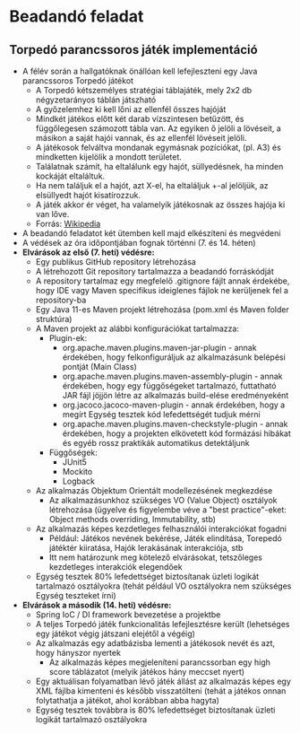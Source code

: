 # Beadandó feladat
## Torpedó parancssoros játék implementáció

* A félév során a hallgatóknak önállóan kell lefejleszteni egy Java parancssoros Torpedó játékot
    * A Torpedó kétszemélyes stratégiai táblajáték, mely 2x2 db négyzetarányos táblán játszható
    * A győzelemhez ki kell lőni az ellenfél összes hajóját
    * Mindkét játékos előtt két darab vízszintesen betűzött, és függőlegesen számozott tábla van. Az egyiken ő jelöli a lövéseit, a másikon a saját hajói vannak, és az ellenfél lövéseit jelöli.
    * A játékosok felváltva mondanak egymásnak pozíciókat, (pl. A3) és mindketten kijelölik a mondott területet.
    * Találatnak számít, ha eltalálunk egy hajót, süllyedésnek, ha minden kockáját eltaláltuk.
    * Ha nem találjuk el a hajót, azt X-el, ha eltaláljuk +-al jelöljük, az elsüllyedt hajót kisatírozzuk.
    * A játék akkor ér véget, ha valamelyik játékosnak az összes hajója ki van lőve.
    * Forrás: [Wikipedia](https://hu.wikipedia.org/wiki/Torped%C3%B3_(j%C3%A1t%C3%A9k))
* A beadandó feladatot két ütemben kell majd elkészíteni és megvédeni
* A védések az óra időpontjában fognak történni (7. és 14. héten)
* **Elvárások az első (7. heti) védésre:**
    * Egy publikus GitHub repository létrehozása
    * A létrehozott Git repository tartalmazza a beadandó forráskódját
    * A repository tartalmaz egy megfelelő .gitignore fájlt annak érdekébe, hogy IDE vagy Maven specifikus ideiglenes fájlok ne kerüljenek fel a repository-ba
    * Egy Java 11-es Maven projekt létrehozása (pom.xml és Maven folder struktúra)
    * A Maven projekt az alábbi konfigurációkat tartalmazza:
        * Plugin-ek:
            * org.apache.maven.plugins.maven-jar-plugin - annak érdekében, hogy felkonfiguráljuk az alkalmazásunk belépési pontját (Main Class)
            * org.apache.maven.plugins.maven-assembly-plugin - annak érdekében, hogy egy függőségeket tartalmazó, futtatható JAR fájl jöjjön létre az alkalmazás build-elése eredményeként
            * org.jacoco.jacoco-maven-plugin - annak érdekében, hogy a megírt Egység tesztek kód lefedettségét tudjuk mérni
            * org.apache.maven.plugins.maven-checkstyle-plugin - annak érdekében, hogy a projekten elkövetett kód formázási hibákat és egyéb rossz praktikák automatikus detektáljunk
        * Függőségek:
            * JUnit5
            * Mockito
            * Logback
    * Az alkalmazás Objektum Orientált modellezésének megkezdése
        * Az alkalmazásunkhoz szükséges VO (Value Object) osztályok létrehozása (ügyelve és figyelembe véve a "best practice"-eket: Object methods overriding, Immutability, stb)
    * Az alkalmazás képes kezdetleges felhasználói interakciókat fogadni
        * Például: Játékos nevének bekérése, Játék elindítása, Torepedó játéktér kiiratása, Hajók lerakásának interakciója, stb
        * Itt nem határozunk meg kötelező elvárásokat, tetszőleges kezdetleges interakciók elegendőek
    * Egység tesztek 80% lefedettséget biztosítanak üzleti logikát tartalmazó osztályokra (tehát például VO osztályokra nem szükséges Egység teszteket írni)
* **Elvárások a második (14. heti) védésre:**
    * Spring IoC / DI framework bevezetése a projektbe
    * A teljes Torpedó játék funkcionalitás lefejlesztésre került (lehetséges egy játékot végig játszani elejétől a végéig)
    * Az alkalmazás egy adatbázisba lementi a játékosok nevét és azt, hogy hányszor nyertek
        * Az alkalmazás képes megjeleníteni parancssorban egy high score táblázatot (melyik játékos hány meccset nyert)
    * Egy aktuálisan folyamatban lévő játék állást az alkalmazás képes egy XML fájlba kimenteni és később visszatölteni (tehát a játékos onnan folytathatja a játékot, ahol korábban abba hagyta)
    * Egység tesztek továbbra is 80% lefedettséget biztosítanak üzleti logikát tartalmazó osztályokra